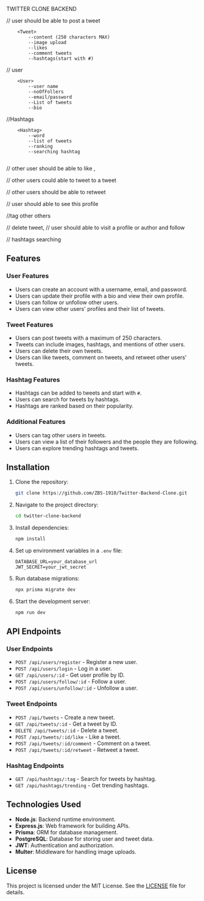 TWITTER CLONE BACKEND

// user should be able to post a tweet
```
    <Tweet>
        --content (250 characters MAX)
        --image upload
        --likes
        --comment tweets
        --hashtags(start with #)
```


// user 
```
    <User>
        --user name
        --noOfFollers
        --email/password
        --List of tweets
        --bio
```


//Hashtags
```
    <Hashtag>
        --word
        --list of tweets
        --ranking
        --searching hashtag
        
```


// other user should be able to like ,
    


// other users could able to tweet to a tweet

// other users should be able to retweet

// user should able to see this profile

//tag other others

// delete tweet,
// user should able to visit a profile or author and  follow

// hashtags searching


## Features

### User Features
- Users can create an account with a username, email, and password.
- Users can update their profile with a bio and view their own profile.
- Users can follow or unfollow other users.
- Users can view other users' profiles and their list of tweets.

### Tweet Features
- Users can post tweets with a maximum of 250 characters.
- Tweets can include images, hashtags, and mentions of other users.
- Users can delete their own tweets.
- Users can like tweets, comment on tweets, and retweet other users' tweets.

### Hashtag Features
- Hashtags can be added to tweets and start with `#`.
- Users can search for tweets by hashtags.
- Hashtags are ranked based on their popularity.

### Additional Features
- Users can tag other users in tweets.
- Users can view a list of their followers and the people they are following.
- Users can explore trending hashtags and tweets.

## Installation

1. Clone the repository:
    ```bash
    git clone https://github.com/ZBS-1910/Twitter-Backend-Clone.git
    ```
2. Navigate to the project directory:
    ```bash
    cd twitter-clone-backend
    ```
3. Install dependencies:
    ```bash
    npm install
    ```
4. Set up environment variables in a `.env` file:
    ```env
    DATABASE_URL=your_database_url
    JWT_SECRET=your_jwt_secret
    ```
5. Run database migrations:
    ```bash
    npx prisma migrate dev
    ```
6. Start the development server:
    ```bash
    npm run dev
    ```

## API Endpoints

### User Endpoints
- `POST /api/users/register` - Register a new user.
- `POST /api/users/login` - Log in a user.
- `GET /api/users/:id` - Get user profile by ID.
- `POST /api/users/follow/:id` - Follow a user.
- `POST /api/users/unfollow/:id` - Unfollow a user.

### Tweet Endpoints
- `POST /api/tweets` - Create a new tweet.
- `GET /api/tweets/:id` - Get a tweet by ID.
- `DELETE /api/tweets/:id` - Delete a tweet.
- `POST /api/tweets/:id/like` - Like a tweet.
- `POST /api/tweets/:id/comment` - Comment on a tweet.
- `POST /api/tweets/:id/retweet` - Retweet a tweet.

### Hashtag Endpoints
- `GET /api/hashtags/:tag` - Search for tweets by hashtag.
- `GET /api/hashtags/trending` - Get trending hashtags.

## Technologies Used
- **Node.js**: Backend runtime environment.
- **Express.js**: Web framework for building APIs.
- **Prisma**: ORM for database management.
- **PostgreSQL**: Database for storing user and tweet data.
- **JWT**: Authentication and authorization.
- **Multer**: Middleware for handling image uploads.

## License
This project is licensed under the MIT License. See the [LICENSE](LICENSE) file for details.